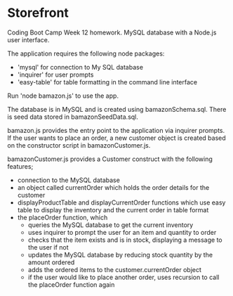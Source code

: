 # Storefront
Coding Boot Camp Week 12 homework. MySQL database with a Node.js user interface.

The application requires the following node packages:

- 'mysql' for connection to My SQL database
- 'inquirer' for user prompts
- 'easy-table' for table formatting in the command line interface 


Run 'node bamazon.js' to use the app.


The database is in MySQL and is created using bamazonSchema.sql. There is seed data stored in bamazonSeedData.sql.

bamazon.js provides the entry point to the application via inquirer prompts. If the user wants to place an order, a  new customer object is created based on the constructor script in bamazonCustomer.js.

bamazonCustomer.js provides a Customer construct with the following features;

- connection to the MySQL database
- an object called currentOrder which holds the order details for the customer
- displayProductTable and displayCurrentOrder functions which use easy table to display the inventory and the current order in table format
- the placeOrder function, which
	- queries the MySQL database to get the current inventory
	- uses inquirer to prompt the user for an item and quantity to order
	- checks that the item exists and is in stock, displaying a message to the user if not
	- updates the MySQL database by reducing stock quantity by the amount ordered
	- adds the ordered items to the customer.currentOrder object
	- if the user would like to place another order, uses recursion to call the placeOrder function again 

